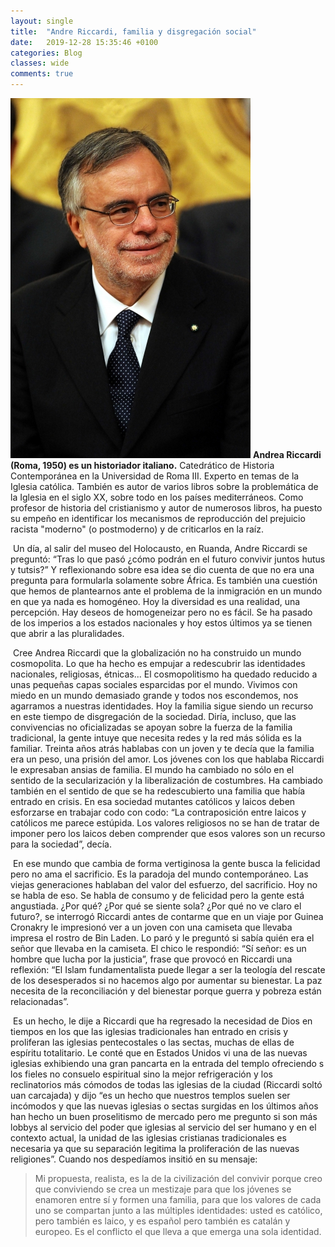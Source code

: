 ```yaml
---
layout: single
title:  "Andre Riccardi, familia y disgregación social"
date:   2019-12-28 15:35:46 +0100
categories: Blog
classes: wide
comments: true
---
```

<!-- jquery for person bios -->
<script src="https://ajax.googleapis.com/ajax/libs/jquery/3.4.1/jquery.min.js"></script>
<script>
    $(document).ready(function(e){
        // e.preventDefault();
        $(".bestiario-person").hover(function(e){
            $('.biography').css({'top':e.pageY-150,'right':e.pageX-375});
            console.log(e);
            $(".biography").show("slow");
        },function(){
            $(".biography").hide("slow");
        });
    });
</script>
<div class = "biography">
    <div class = "biography-content">
        <img class="biography-img" src="/assets/images/riccardini.jpg">
    <strong>Andrea Riccardi (Roma, 1950) es un historiador italiano.</strong>
     Catedrático de Historia Contemporánea en la Universidad de Roma III. Experto en temas de la Iglesia católica. También es autor de varios libros sobre la problemática de la Iglesia en el siglo XX, sobre todo en los países mediterráneos. Como profesor de historia del cristianismo y autor de numerosos libros, ha puesto su empeño en identificar los mecanismos de reproducción del prejuicio racista "moderno" (o postmoderno) y de criticarlos en la raíz.
    </div>
</div>


​   Un día, al salir del museo del Holocausto, en Ruanda, <span class = "bestiario-person">Andre Riccardi</span> se preguntó: “Tras lo que pasó ¿cómo podrán en el futuro convivir juntos hutus y tutsis?” Y reflexionando sobre esa idea se dio cuenta de que no era una pregunta para formularla solamente sobre África. Es también una cuestión que hemos de plantearnos ante el problema de la inmigración en un mundo en que ya nada es homogéneo. Hoy la diversidad es una realidad, una percepción. Hay deseos de homogeneizar pero no es fácil. Se ha pasado de los imperios a los estados nacionales y hoy estos últimos ya se tienen que abrir a las pluralidades.

​	Cree Andrea Riccardi que la globalización no ha construido un mundo cosmopolita. Lo que ha hecho es empujar a redescubrir las identidades nacionales, religiosas, étnicas... El cosmopolitismo ha quedado reducido a unas pequeñas capas sociales esparcidas por el mundo. Vivimos con miedo en un mundo demasiado grande y todos nos escondemos, nos agarramos a nuestras identidades. Hoy la familia sigue siendo un recurso en este tiempo de disgregación de la sociedad. Diría, incluso, que las convivencias no oficializadas se apoyan sobre la fuerza de la familia tradicional, la gente intuye que necesita redes y la red más sólida es la familiar. Treinta años atrás hablabas con un joven y te decía que la familia era un peso, una prisión del amor. Los jóvenes con los que hablaba Riccardi  le expresaban ansias de familia. El mundo ha cambiado no sólo en el sentido de la secularización y la liberalización de costumbres. Ha cambiado también en el sentido de que se ha redescubierto una familia que había entrado en crisis. En esa sociedad mutantes católicos y laicos deben esforzarse en trabajar codo con codo: “La contraposición entre laicos y católicos me parece estúpida. Los valores religiosos no se han de tratar de imponer pero los laicos deben comprender que esos valores son un recurso para la sociedad”, decía.

​	En ese mundo que cambia de forma vertiginosa la gente busca la felicidad  pero no ama el sacrificio. Es la paradoja del mundo contemporáneo. Las viejas generaciones hablaban del valor del esfuerzo, del sacrificio. Hoy no se habla de eso. Se habla de consumo y de felicidad pero la gente está angustiada. ¿Por qué? ¿Por qué se siente sola? ¿Por qué no ve claro el futuro?, se interrogó Riccardi antes de contarme que en un viaje por Guinea Cronakry le impresionó ver a un joven con una camiseta que llevaba impresa el rostro de Bin Laden. Lo paró y le preguntó  si sabía quién era el señor que llevaba en la camiseta. El chico le respondió: “Sí señor: es un hombre que lucha por la justicia”, frase que provocó en Riccardi una  reflexión: “El Islam fundamentalista puede llegar a ser la teología del rescate de los desesperados si no hacemos algo por aumentar su bienestar. La paz necesita de la reconciliación y del bienestar porque guerra y pobreza están relacionadas”.

​	Es un hecho,  le dije  a Riccardi que ha regresado la necesidad de Dios en tiempos en los que las iglesias tradicionales han entrado en crisis y proliferan las iglesias pentecostales o las sectas, muchas de ellas de espíritu totalitario. Le conté que en Estados Unidos vi una de las nuevas iglesias exhibiendo una gran pancarta en la entrada del templo ofreciendo s los fieles no consuelo espiritual sino la mejor refrigeración y los reclinatorios más cómodos de todas las iglesias de la ciudad (Riccardi soltó uan carcajada) y dijo “es un hecho que nuestros templos suelen ser incómodos  y que las nuevas iglesias o sectas surgidas en los últimos años han hecho un buen proselitismo de mercado pero me pregunto si son más lobbys al servicio del poder que iglesias al servicio del ser humano y en el contexto actual, la unidad de las iglesias cristianas tradicionales es necesaria ya que  su separación legitima  la proliferación de las nuevas religiones”. Cuando nos despedíamos insitió en su mensaje: 

> Mi propuesta, realista, es la de la civilización del convivir porque creo que conviviendo se crea un mestizaje para que los jóvenes se enamoren entre sí y formen una familia, para que los valores de cada uno se compartan junto a las múltiples identidades: usted es católico, pero también es laico, y es español pero también es catalán y europeo. Es el conflicto el que lleva a que emerga una sola identidad.

